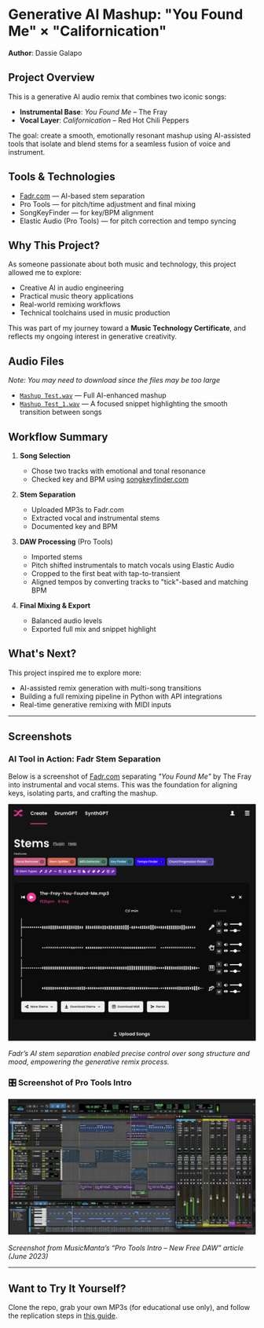 # Generative AI Mashup: "You Found Me" × "Californication"

**Author**: Dassie Galapo  

## Project Overview

This is a generative AI audio remix that combines two iconic songs:
- **Instrumental Base**: *You Found Me* – The Fray  
- **Vocal Layer**: *Californication* – Red Hot Chili Peppers

The goal: create a smooth, emotionally resonant mashup using AI-assisted tools that isolate and blend stems for a seamless fusion of voice and instrument.

## Tools & Technologies

- [Fadr.com](https://fadr.com/stems) — AI-based stem separation
- Pro Tools — for pitch/time adjustment and final mixing
- SongKeyFinder — for key/BPM alignment
- Elastic Audio (Pro Tools) — for pitch correction and tempo syncing

## Why This Project?

As someone passionate about both music and technology, this project allowed me to explore:
- Creative AI in audio engineering
- Practical music theory applications
- Real-world remixing workflows
- Technical toolchains used in music production

This was part of my journey toward a **Music Technology Certificate**, and reflects my ongoing interest in generative creativity.

## Audio Files 
*Note: You may need to download since the files may be too large*

- [`Mashup Test.wav`](mashup-assets/Mashup_Test.wav) — Full AI-enhanced mashup  
- [`Mashup Test_1.wav`](mashup-assets/Mashup_Test_1.wav) — A focused snippet highlighting the smooth transition between songs

## Workflow Summary

1. **Song Selection**  
   - Chose two tracks with emotional and tonal resonance  
   - Checked key and BPM using [songkeyfinder.com](https://songkeyfinder.com)

2. **Stem Separation**  
   - Uploaded MP3s to Fadr.com  
   - Extracted vocal and instrumental stems  
   - Documented key and BPM

3. **DAW Processing** (Pro Tools)
   - Imported stems
   - Pitch shifted instrumentals to match vocals using Elastic Audio
   - Cropped to the first beat with tap-to-transient
   - Aligned tempos by converting tracks to "tick"-based and matching BPM

4. **Final Mixing & Export**
   - Balanced audio levels
   - Exported full mix and snippet highlight

## What's Next?

This project inspired me to explore more:
- AI-assisted remix generation with multi-song transitions
- Building a full remixing pipeline in Python with API integrations
- Real-time generative remixing with MIDI inputs

---

## Screenshots 

### AI Tool in Action: Fadr Stem Separation

Below is a screenshot of [Fadr.com](https://fadr.com/stems) separating *"You Found Me"* by The Fray into instrumental and vocal stems. This was the foundation for aligning keys, isolating parts, and crafting the mashup.

![Screenshot of Fadr stem separation with The Fray](screenshots/fadr-stem-separation-the-fray.png)

*Fadr’s AI stem separation enabled precise control over song structure and mood, empowering the generative remix process.*


### 🎛️ Screenshot of Pro Tools Intro

![Pro Tools Intro DAW screenshot](screenshots/pro-tools-intro-musicmanta-screenshot.png)

*Screenshot from MusicManta’s “Pro Tools Intro – New Free DAW” article (June 2023)*  



---

## Want to Try It Yourself?

Clone the repo, grab your own MP3s (for educational use only), and follow the replication steps in [this guide](docs/workflow.md).
